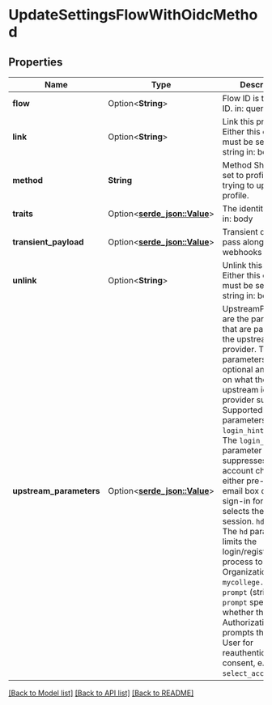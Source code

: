 # UpdateSettingsFlowWithOidcMethod

## Properties

Name | Type | Description | Notes
------------ | ------------- | ------------- | -------------
**flow** | Option<**String**> | Flow ID is the flow's ID.  in: query | [optional]
**link** | Option<**String**> | Link this provider  Either this or `unlink` must be set.  type: string in: body | [optional]
**method** | **String** | Method  Should be set to profile when trying to update a profile. | 
**traits** | Option<[**serde_json::Value**](.md)> | The identity's traits  in: body | [optional]
**transient_payload** | Option<[**serde_json::Value**](.md)> | Transient data to pass along to any webhooks | [optional]
**unlink** | Option<**String**> | Unlink this provider  Either this or `link` must be set.  type: string in: body | [optional]
**upstream_parameters** | Option<[**serde_json::Value**](.md)> | UpstreamParameters are the parameters that are passed to the upstream identity provider.  These parameters are optional and depend on what the upstream identity provider supports. Supported parameters are: `login_hint` (string): The `login_hint` parameter suppresses the account chooser and either pre-fills the email box on the sign-in form, or selects the proper session. `hd` (string): The `hd` parameter limits the login/registration process to a Google Organization, e.g. `mycollege.edu`. `prompt` (string): The `prompt` specifies whether the Authorization Server prompts the End-User for reauthentication and consent, e.g. `select_account`. | [optional]

[[Back to Model list]](../README.md#documentation-for-models) [[Back to API list]](../README.md#documentation-for-api-endpoints) [[Back to README]](../README.md)


